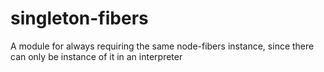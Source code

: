 singleton-fibers
================

A module for always requiring the same node-fibers instance, since there can only be instance of it in an interpreter
